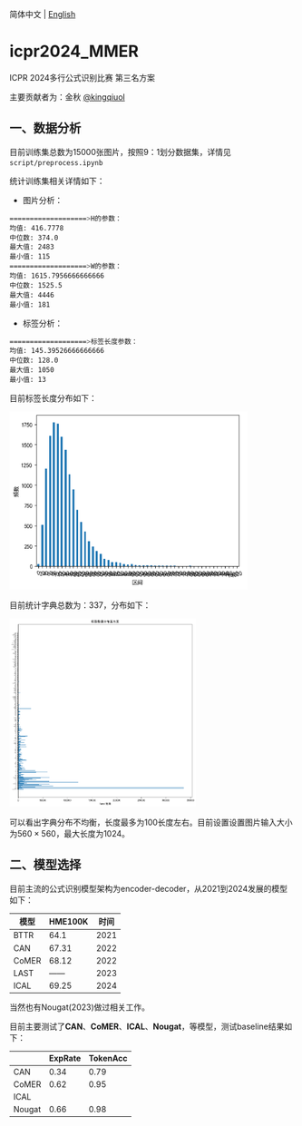 简体中文 | [English](README_en.md)

# icpr2024_MMER

ICPR 2024多行公式识别比赛 第三名方案

主要贡献者为：金秋 [@kingqiuol](https://github.com/kingqiuol)

## 一、数据分析

目前训练集总数为15000张图片，按照9：1划分数据集，详情见`script/preprocess.ipynb`

统计训练集相关详情如下：

* 图片分析：

```bash
===================>H的参数：
均值: 416.7778
中位数: 374.0
最大值: 2483
最小值: 115
===================>W的参数：
均值: 1615.7956666666666
中位数: 1525.5
最大值: 4446
最小值: 181
```

* 标签分析：

```bash
===================>标签长度参数：
均值: 145.39526666666666
中位数: 128.0
最大值: 1050
最小值: 13
```

目前标签长度分布如下：

<img src="img\2.png" alt="2" style="zoom:72%;" />

目前统计字典总数为：337，分布如下：

<img src="img\1.png" alt="1" style="zoom: 33%;" />

可以看出字典分布不均衡，长度最多为100长度左右。目前设置设置图片输入大小为$560\times560$​，最大长度为1024。

## 二、模型选择

目前主流的公式识别模型架构为encoder-decoder，从2021到2024发展的模型如下：

| 模型  | HME100K | 时间 |
| ----- | ------- | ---- |
| BTTR  | 64.1    | 2021 |
| CAN   | 67.31   | 2022 |
| CoMER | 68.12   | 2022 |
| LAST  | ——      | 2023 |
| ICAL  | 69.25   | 2024 |

当然也有Nougat(2023)做过相关工作。

目前主要测试了**CAN**、**CoMER**、**ICAL**、**Nougat**，等模型，测试baseline结果如下：

|        | ExpRate | TokenAcc |
| ------ | ------- | -------- |
| CAN    | 0.34    | 0.79     |
| CoMER  | 0.62    | 0.95     |
| ICAL   |         |          |
| Nougat | 0.66    | 0.98     |

